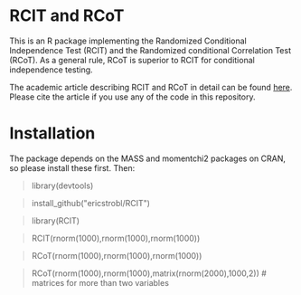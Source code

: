 # RCIT and RCoT
This is an R package implementing the Randomized Conditional Independence Test (RCIT) and the Randomized conditional Correlation Test (RCoT). As a general rule, RCoT is superior to RCIT for conditional independence testing.

The academic article describing RCIT and RCoT in detail can be found [here](https://www.degruyter.com/view/j/jci.ahead-of-print/jci-2018-0017/jci-2018-0017.xml?format=INT). Please cite the article if you use any of the code in this repository.

# Installation

The package depends on the MASS and momentchi2 packages on CRAN, so please install these first. Then:

> library(devtools)

> install_github("ericstrobl/RCIT")

> library(RCIT)

> RCIT(rnorm(1000),rnorm(1000),rnorm(1000))

> RCoT(rnorm(1000),rnorm(1000),rnorm(1000))

> RCoT(rnorm(1000),rnorm(1000),matrix(rnorm(2000),1000,2)) # matrices for more than two variables


